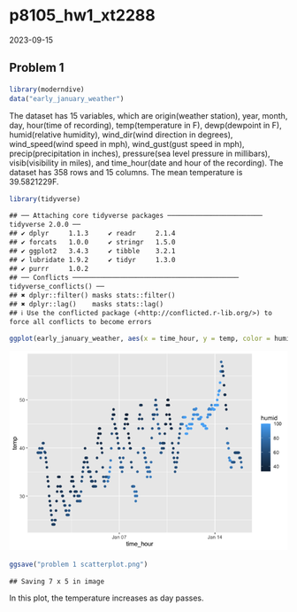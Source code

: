 p8105_hw1_xt2288
================
2023-09-15

## Problem 1

``` r
library(moderndive)
data("early_january_weather")
```

The dataset has 15 variables, which are origin(weather station), year,
month, day, hour(time of recording), temp(temperature in F),
dewp(dewpoint in F), humid(relative humidity), wind_dir(wind direction
in degrees), wind_speed(wind speed in mph), wind_gust(gust speed in
mph), precip(precipitation in inches), pressure(sea level pressure in
millibars), visib(visibility in miles), and time_hour(date and hour of
the recording). The dataset has 358 rows and 15 columns. The mean
temperature is 39.5821229F.

``` r
library(tidyverse)
```

    ## ── Attaching core tidyverse packages ──────────────────────── tidyverse 2.0.0 ──
    ## ✔ dplyr     1.1.3     ✔ readr     2.1.4
    ## ✔ forcats   1.0.0     ✔ stringr   1.5.0
    ## ✔ ggplot2   3.4.3     ✔ tibble    3.2.1
    ## ✔ lubridate 1.9.2     ✔ tidyr     1.3.0
    ## ✔ purrr     1.0.2     
    ## ── Conflicts ────────────────────────────────────────── tidyverse_conflicts() ──
    ## ✖ dplyr::filter() masks stats::filter()
    ## ✖ dplyr::lag()    masks stats::lag()
    ## ℹ Use the conflicted package (<http://conflicted.r-lib.org/>) to force all conflicts to become errors

``` r
ggplot(early_january_weather, aes(x = time_hour, y = temp, color = humid)) + geom_point()
```

![](p8105_hw1_xt2288_files/figure-gfm/unnamed-chunk-3-1.png)<!-- -->

``` r
ggsave("problem 1 scatterplot.png")
```

    ## Saving 7 x 5 in image

In this plot, the temperature increases as day passes.
